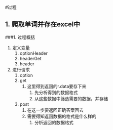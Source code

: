 #过程
## 1. 爬取单词并存在excel中
###1. 过程概括

1. 定义变量
   1. optionHeader
   2. headerGet
   3. header
2. 进行请求
   1. option
   2. get
      1. 这里得到返回的r.data要存下来
         1. 先分析得到的数据格式
         2. 从这些数据中筛选需要的数据，并存储
   3. post
      1. 在这一步要返回正确答案回去
      2. 需要得知返回数据的格式是什么样的
         1. 分析返回的数据格式